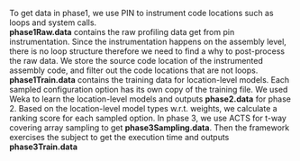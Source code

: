 To get data in phase1, we use PIN to instrument code locations such as loops and system calls.<br />
**phase1Raw.data** contains the raw profiling data get from pin instrumentation. 
Since the instrumentation happens on the assembly level, there is no loop structure therefore 
we need to find a why to post-process the raw data. We store the source code location of the instrumented
assembly code, and filter out the code locations that are not loops.
**phase1Train.data** contains the training data for location-level models. 
Each sampled configuration option has its own copy of the training file.
We used Weka to learn the location-level models and outputs **phase2.data** for phase 2.
Based on the location-level model types w.r.t. weights, we calculate a ranking score for each sampled option.
In phase 3, we use ACTS for t-way covering array sampling to get **phase3Sampling.data**.
Then the framework exercises the subject to get the execution time and outputs **phase3Train.data**
